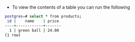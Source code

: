 - To view the contents of a table you can run the following

```bash
postgres=# select * from products;
 id |    name    | price 
----+------------+-------
  1 | green ball | 24.00
(1 row)
```